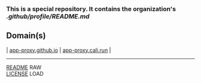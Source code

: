 
### This is a special repository. It contains the organization's _.github/profile/README.md_ 

Domain(s)
-
| <a href="https://app-proxy.github.io/.github/" target="_blank">app-proxy.github.io</a> | <a href="https://app-proxy.cali.run/" target="_blank">app-proxy.cali.run</a> |

---
<div style="align:right"> <a href="https://app-proxy.cali.run/README.md">README</a> RAW<br> <a href="https://app-proxy.cali.run/LICENSE">LICENSE</a> LOAD</div>
